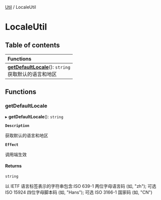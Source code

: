 [Util](Util.Util.md) / LocaleUtil

# LocaleUtil <Badge type="tip" text="Namespace" />

## Table of contents

| Functions                                                                                              |
| :----------------------------------------------------------------------------------------------------- |
| **[getDefaultLocale](Util.Util.LocaleUtil.md#getdefaultlocale)**(): `string` <br> 获取默认的语言和地区 |

## Functions

### getDefaultLocale

▸ **getDefaultLocale**(): `string`

**`Description`**

获取默认的语言和地区

**`Effect`**

调用端生效

#### Returns

`string`

以 IETF 语言标签表示的字符串包含:ISO 639-1 两位字母语言码 (如, "zh");
可选 ISO 15924 四位字母脚本码 (如, "Hans");
可选 ISO 3166-1 国家码 (如, "CN")
